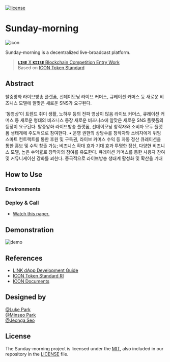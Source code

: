 [![license](https://img.shields.io/badge/license-MIT-green.svg)](https://opensource.org/licenses/MIT)

<!--
////////////////////////////////////////
-->

# Sunday-morning

![icon](https://github.com/twodude/sunday-morning/blob/master/images/icon.png)

Sunday-morning is a decentralized live-broadcast platform.
> [**```LINE```** X **```KIISE```** Blockchain Competition Entry Work](http://www.kiise.or.kr/conference/main/getContent.do?CC=KSC&CS=2018&content_no=888&PARENT_ID=010900)   
> Based on [ICON Token Standard](https://github.com/icon-project/IIPs/blob/master/IIPS/iip-2.md)

<!--
////////////////////////////////////////
-->

## Abstract

탈중앙화 라이브방송 플랫폼, 선데이모닝
 라이브 커머스, 큐레이션 커머스 등 새로운 비즈니스 모델에 알맞은 새로운 SNS가 요구된다.
 
 
 ‘동영상’이 트렌드
취미 생활, 노하우 등의 전파 영상이 많음
라이브 커머스, 큐레이션 커머스 등 새로운 형태의 비즈니스 등장 새로운 비즈니스에 알맞은 새로운 SNS 플랫폼의 등장이 요구된다.
탈중앙화 라이브방송 플랫폼, 선데이모닝
창작자와 소비자 모두 플랫폼 생태계에 주도적으로 참여한다.
• 운영 권한의 상당수를 창작자와 소비자에게 위임
스마트 컨트랙트를 통한 후원 및 구독권, 라이브 커머스 수익 등 자동 정산 큐레이션을 통한 홍보 및 수익 창출 가능; 비즈니스 확대 효과
기대 효과
투명한 정산, 다양한 비즈니스 모델, 높은 수익률로 창작자의 참여를 유도한다. 큐레이션 커머스를 통한 사용자 참여 및 커뮤니케이션 강화를 꾀한다. 종국적으로 라이브방송 생태계 활성화 및 확산을 기대

<!--
////////////////////////////////////////
-->

## How to Use

### Environments

### Deploy & Call
- [Watch this paper.](https://github.com/twodude/sunday-morning/blob/master/work/README.md)   

<!--
////////////////////////////////////////
-->

## Demonstration

![demo](https://github.com/twodude/sunday-morning/blob/master/images/demo.png)

<!--
////////////////////////////////////////
-->

## References
* [LINK dApp Development Guide](https://github.com/twodude/link-dapp-dev)   
* [ICON Token Standard RI](https://github.com/icon-project/samples/tree/master/irc2_token)  
* [ICON Documents](https://github.com/icon-project/icon-project.github.io)   

<!--
////////////////////////////////////////
-->

## Designed by

[@Luke Park](https://github.com/twodude)   
[@Minseo Park](https://github.com/finchparker)   
[@Jeonga Seo](https://github.com/zzna)   

<!--
////////////////////////////////////////
-->

## License

The Sunday-morning project is licensed under the [MIT](https://opensource.org/licenses/MIT), also included in our repository in the [LICENSE](https://github.com/twodude/sunday-morning/blob/master/LICENSE) file.
